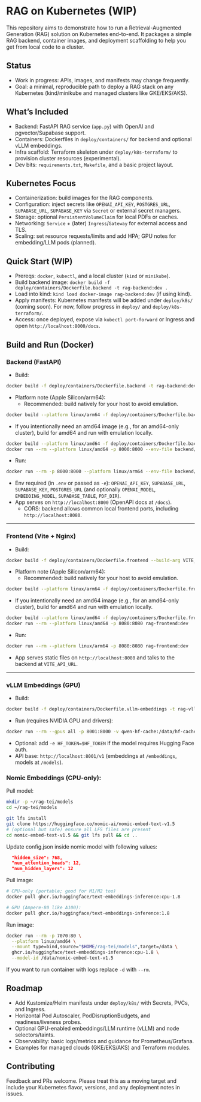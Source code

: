# RAG on Kubernetes (WIP)

This repository aims to demonstrate how to run a Retrieval-Augmented Generation (RAG) solution on Kubernetes end-to-end. It packages a simple RAG backend, container images, and deployment scaffolding to help you get from local code to a cluster.

## Status
- Work in progress: APIs, images, and manifests may change frequently.
- Goal: a minimal, reproducible path to deploy a RAG stack on any Kubernetes (kind/minikube and managed clusters like GKE/EKS/AKS).

## What’s Included
- Backend: FastAPI RAG service (`app.py`) with OpenAI and pgvector/Supabase support.
- Containers: Dockerfiles in `deploy/containers/` for backend and optional vLLM embeddings.
- Infra scaffold: Terraform skeleton under `deploy/k8s-terraform/` to provision cluster resources (experimental).
- Dev bits: `requirements.txt`, `Makefile`, and a basic project layout.

## Kubernetes Focus
- Containerization: build images for the RAG components.
- Configuration: inject secrets like `OPENAI_API_KEY`, `POSTGRES_URL`, `SUPABASE_URL`, `SUPABASE_KEY` via `Secret` or external secret managers.
- Storage: optional `PersistentVolumeClaim` for local PDFs or caches.
- Networking: `Service` + (later) `Ingress`/`Gateway` for external access and TLS.
- Scaling: set resource requests/limits and add HPA; GPU notes for embedding/LLM pods (planned).

## Quick Start (WIP)
- Prereqs: `docker`, `kubectl`, and a local cluster (`kind` or `minikube`).
- Build backend image: `docker build -f deploy/containers/Dockerfile.backend -t rag-backend:dev .`
- Load into kind: `kind load docker-image rag-backend:dev` (if using kind).
- Apply manifests: Kubernetes manifests will be added under `deploy/k8s/` (coming soon). For now, follow progress in `deploy/` and `deploy/k8s-terraform/`.
- Access: once deployed, expose via `kubectl port-forward` or Ingress and open `http://localhost:8000/docs`.

## Build and Run (Docker)

### Backend (FastAPI)

- Build:
```bash
docker build -f deploy/containers/Dockerfile.backend -t rag-backend:dev .
```
- Platform note (Apple Silicon/arm64):
  - Recommended: build natively for your host to avoid emulation.
```bash
docker build --platform linux/arm64 -f deploy/containers/Dockerfile.backend -t rag-backend:dev .
```
  - If you intentionally need an amd64 image (e.g., for an amd64-only cluster), build for amd64 and run with emulation locally.
```bash
docker build --platform linux/amd64 -f deploy/containers/Dockerfile.backend -t rag-backend:dev .
docker run --rm --platform linux/amd64 -p 8000:8000 --env-file backend/.env rag-backend:dev
```
- Run: 
```bash
docker run --rm -p 8000:8000 --platform linux/arm64 --env-file backend/.env rag-backend:dev
```
- Env required (in `.env` or passed as `-e`): `OPENAI_API_KEY`, `SUPABASE_URL`, `SUPABASE_KEY`, `POSTGRES_URL` (and optionally `OPENAI_MODEL`, `EMBEDDING_MODEL`, `SUPABASE_TABLE`, `PDF_DIR`).
- App serves on `http://localhost:8000` (OpenAPI docs at `/docs`).
  - CORS: backend allows common local frontend ports, including `http://localhost:8080`.
****

### Frontend (Vite + Nginx)

- Build: 
```bash
docker build -f deploy/containers/Dockerfile.frontend --build-arg VITE_API_URL=http://localhost:8000 -t rag-frontend:dev .
```
- Platform note (Apple Silicon/arm64):
  - Recommended: build natively for your host to avoid emulation.
```bash
docker build --platform linux/arm64 -f deploy/containers/Dockerfile.frontend --build-arg VITE_API_URL=http://localhost:8000 -t rag-frontend:dev .
```
  - If you intentionally need an amd64 image (e.g., for an amd64-only cluster), build for amd64 and run with emulation locally.
```bash
docker build --platform linux/amd64 -f deploy/containers/Dockerfile.frontend --build-arg VITE_API_URL=http://localhost:8000 -t rag-frontend:dev .
docker run --rm --platform linux/amd64 -p 8080:8080 rag-frontend:dev
```
- Run: 
```bash
docker run --rm --platform linux/arm64 -p 8080:8080 rag-frontend:dev
```
- App serves static files on `http://localhost:8080` and talks to the backend at `VITE_API_URL`.
****

### vLLM Embeddings (GPU)

- Build: 
```bash
docker build -f deploy/containers/Dockerfile.vllm-embeddings -t rag-vllm-embeddings:qwen3-8b .
```
- Run (requires NVIDIA GPU and drivers):
```bash
docker run --rm --gpus all -p 8001:8000 -v qwen-hf-cache:/data/hf-cache -e MODEL_ID=Qwen/Qwen3-Embedding-8B -e TENSOR_PARALLEL=1 -e GPU_MEM_UTIL=0.9 -e MAX_MODEL_LEN=8192 -e PREFETCH=1 rag-vllm-embeddings:qwen3-8b
```
- Optional: add `-e HF_TOKEN=$HF_TOKEN` if the model requires Hugging Face auth.
- API base: `http://localhost:8001/v1` (embeddings at `/embeddings`, models at `/models`).

### Nomic Embeddings (CPU-only):
Pull model:
```bash
mkdir -p ~/rag-tei/models
cd ~/rag-tei/models

git lfs install
git clone https://huggingface.co/nomic-ai/nomic-embed-text-v1.5
# (optional but safe) ensure all LFS files are present
cd nomic-embed-text-v1.5 && git lfs pull && cd ..
```

Update config.json inside nomic model with following values:
```json
  "hidden_size": 768,
  "num_attention_heads": 12,
  "num_hidden_layers": 12
```

Pull image:
```bash
# CPU-only (portable; good for M1/M2 too)
docker pull ghcr.io/huggingface/text-embeddings-inference:cpu-1.8

# GPU (Ampere-80 like A100):
docker pull ghcr.io/huggingface/text-embeddings-inference:1.8

```
Run image:
```bash
docker run --rm -p 7070:80 \
  --platform linux/amd64 \
  --mount type=bind,source="$HOME/rag-tei/models",target=/data \
  ghcr.io/huggingface/text-embeddings-inference:cpu-1.8 \
  --model-id /data/nomic-embed-text-v1.5
```
If you want to run container with logs replace `-d` with `--rm`.

## Roadmap
- Add Kustomize/Helm manifests under `deploy/k8s/` with Secrets, PVCs, and Ingress.
- Horizontal Pod Autoscaler, PodDisruptionBudgets, and readiness/liveness probes.
- Optional GPU-enabled embeddings/LLM runtime (vLLM) and node selectors/taints.
- Observability: basic logs/metrics and guidance for Prometheus/Grafana.
- Examples for managed clouds (GKE/EKS/AKS) and Terraform modules.

## Contributing
Feedback and PRs welcome. Please treat this as a moving target and include your Kubernetes flavor, versions, and any deployment notes in issues.
